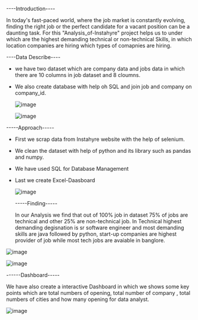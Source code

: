 
----Introduction----

In today's fast-paced world, where the job market is constantly evolving, finding the right job or the perfect candidate for a vacant position can be a daunting task.
For this "Analysis_of-Instahyre" project helps us to under which are the highest demanding technical or non-technical Skills, in which location companies are hiring which types of comapnies are hiring.

----Data Describe----

- we have two dataset which are company data and jobs data in which there are 10 columns in job dataset and 8 cloumns.
- We also create database with help oh SQL and join job and company on company_id.

  ![image](https://github.com/aaryan7766/Analysis_of_Instahyre_website/assets/98702994/ff218b0b-ab3e-4fe9-84ca-f355bfbc85ec)

  
  ![image](https://github.com/aaryan7766/Analysis_of_Instahyre_website/assets/98702994/fa46c0b2-dcd7-42ae-83f3-ac81e54fe4e9)

-----Approach-----

- First we scrap data from Instahyre website with the help of selenium.
- We clean the dataset with help of python and its library such as pandas and numpy.
- We have used SQL for Database Management
- Last we create Excel-Daasboard

  ![image](https://github.com/aaryan7766/Analysis_of_Instahyre_website/assets/98702994/5ce9a2f0-83be-40ce-8ed7-d900e523f2f7)

  -----Finding-----

  In our Analysis we find that out of 100% job in dataset 75% of jobs are technical and other 25% are non-technical job.
  In Technical highest demanding degisnation is sr software engineer and most demanding skills are java followed by python,
  start-up companies are highest provider of job while most tech jobs are avaiable in banglore.


 ![image](https://github.com/aaryan7766/Analysis_of_Instahyre_website/assets/98702994/6880d958-0c8d-49b2-beec-a0ca9527f4f7)

 ![image](https://github.com/aaryan7766/Analysis_of_Instahyre_website/assets/98702994/4f358821-2aca-4ff9-b39d-fc18b983ed1f)


 ------Dashboard-----

 We have also create a interactive Dashboard in which we shows some key points which are total numbers of opening,
 total number of company , total numbers of cities and how many opening for data analyst.

 ![image](https://github.com/aaryan7766/Analysis_of_Instahyre_website/assets/98702994/beca399e-e610-4b4f-b82c-e17db5e6916a)


 





  
  
